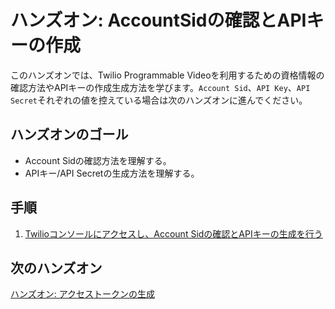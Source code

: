 #  ハンズオン: AccountSidの確認とAPIキーの作成

このハンズオンでは、Twilio Programmable Videoを利用するための資格情報の確認方法やAPIキーの作成生成方法を学びます。`Account Sid`、`API Key`、`API Secret`それぞれの値を控えている場合は次のハンズオンに進んでください。

## ハンズオンのゴール
- Account Sidの確認方法を理解する。
- APIキー/API Secretの生成方法を理解する。

## 手順
1. [Twilioコンソールにアクセスし、Account Sidの確認とAPIキーの生成を行う](01-Access-To-Console.md)


## 次のハンズオン

[ハンズオン: アクセストークンの生成](/docs/02-Generate-Access-Token/00-Overview.md)